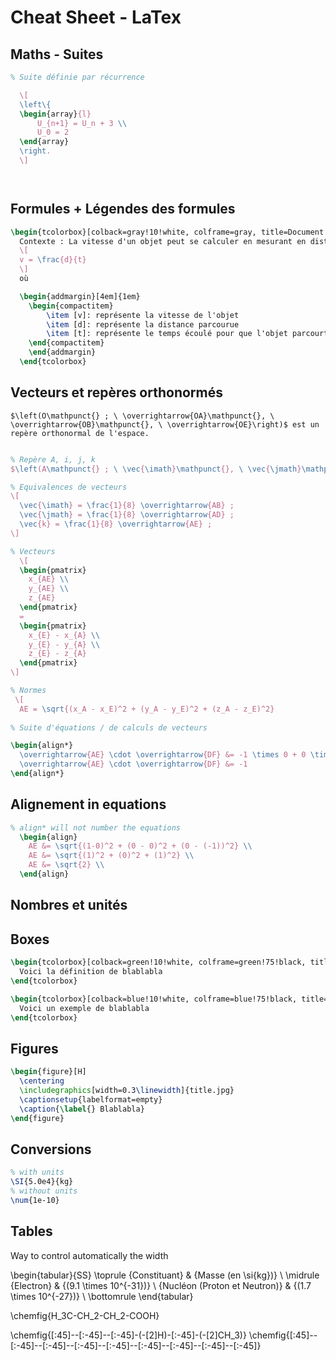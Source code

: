 # Cheat Sheet - LaTex


## Maths - Suites

```latex
% Suite définie par récurrence

  \[
  \left\{
  \begin{array}{l}
      U_{n+1} = U_n + 3 \\
      U_0 = 2
  \end{array}
  \right.
  \]




```

## Formules + Légendes des formules

```latex
\begin{tcolorbox}[colback=gray!10!white, colframe=gray, title=Document 4 - La vitesse]
  Contexte : La vitesse d'un objet peut se calculer en mesurant en distance, et en déterminant le temps qu'il a fallu à cet objet pour parcourir cette distance. Sa formule s'écrit
  \[
  v = \frac{d}{t}
  \]
  où 

  \begin{addmargin}[4em]{1em}
    \begin{compactitem}
        \item [v]: représente la vitesse de l'objet
        \item [d]: représente la distance parcourue
        \item [t]: représente le temps écoulé pour que l'objet parcourt la distance
    \end{compactitem}
    \end{addmargin}
  \end{tcolorbox}
```

## Vecteurs et repères orthonormés

```
$\left(O\mathpunct{} ; \ \overrightarrow{OA}\mathpunct{}, \ \overrightarrow{OB}\mathpunct{}, \ \overrightarrow{OE}\right)$ est un repère orthonormal de l'espace.
```

```latex

% Repère A, i, j, k 
$\left(A\mathpunct{} ; \ \vec{\imath}\mathpunct{}, \ \vec{\jmath}\mathpunct{}, \ \vec{k}\right)$

% Equivalences de vecteurs
\[
  \vec{\imath} = \frac{1}{8} \overrightarrow{AB} ; 
  \vec{\jmath} = \frac{1}{8} \overrightarrow{AD} ; 
  \vec{k} = \frac{1}{8} \overrightarrow{AE} ;
\]


```


```latex
% Vecteurs
  \[
  \begin{pmatrix}
    x_{AE} \\
    y_{AE} \\ 
    z_{AE}
  \end{pmatrix}
  = 
  \begin{pmatrix}
    x_{E} - x_{A} \\
    y_{E} - y_{A} \\ 
    z_{E} - z_{A}
  \end{pmatrix}
\]

% Normes
 \[
  AE = \sqrt{(x_A - x_E)^2 + (y_A - y_E)^2 + (z_A - z_E)^2}
  
% Suite d'équations / de calculs de vecteurs

\begin{align*}
  \overrightarrow{AE} \cdot \overrightarrow{DF} &= -1 \times 0 + 0 \times 1 + 1 \times -1 \\
  \overrightarrow{AE} \cdot \overrightarrow{DF} &= -1
\end{align*}


```

## Alignement in equations

```latex
% align* will not number the equations
  \begin{align}
    AE &= \sqrt{(1-0)^2 + (0 - 0)^2 + (0 - (-1))^2} \\
    AE &= \sqrt{(1)^2 + (0)^2 + (1)^2} \\
    AE &= \sqrt{2} \\
  \end{align}
```


## Nombres et unités




## Boxes

```latex
\begin{tcolorbox}[colback=green!10!white, colframe=green!75!black, title=Définition : xxx]
  Voici la définition de blablabla
\end{tcolorbox}

\begin{tcolorbox}[colback=blue!10!white, colframe=blue!75!black, title=Exemples - Application]
  Voici un exemple de blablabla
\end{tcolorbox}
```

## Figures

```latex
\begin{figure}[H]
  \centering
  \includegraphics[width=0.3\linewidth]{title.jpg}
  \captionsetup{labelformat=empty}
  \caption{\label{} Blablabla}
\end{figure}
```

## Conversions

```latex
% with units
\SI{5.0e4}{kg}
% without units
\num{1e-10}
```

## Tables

Way to control automatically the width 

\begin{tabular}{SS}
  \toprule
  {Constituant} & {Masse (en \si{kg})} \\
  \midrule
  {Electron} & {\(9.1 \times 10^{-31}\)} \\
  {Nucléon (Proton et Neutron)} & {\(1.7 \times 10^{-27}\)} \\
  \bottomrule
\end{tabular}



\chemfig{H_3C-CH_2-CH_2-COOH}

\chemfig{[:45]--[:-45]--[:-45]-(-[2]H)-[:-45]-(-[2]CH_3)}
\chemfig{[:45]--[:-45]--[:-45]--[:-45]--[:-45]--[:-45]--[:-45]--[:-45]--[:-45]}
